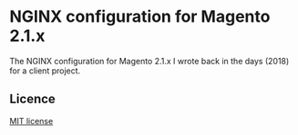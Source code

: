 # NGINX configuration for Magento 2.1.x

The NGINX configuration for Magento 2.1.x I wrote back in the days (2018) for a client project.

## Licence

[MIT license](https://github.com/wget/magento2-nginx-conf/blob/main/LICENSE)
